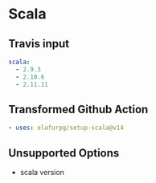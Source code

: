 # Scala

## Travis input

```yaml
scala:
  - 2.9.3
  - 2.10.6
  - 2.11.11
```

## Transformed Github Action

```yaml
- uses: olafurpg/setup-scala@v14
```

## Unsupported Options

- scala version
